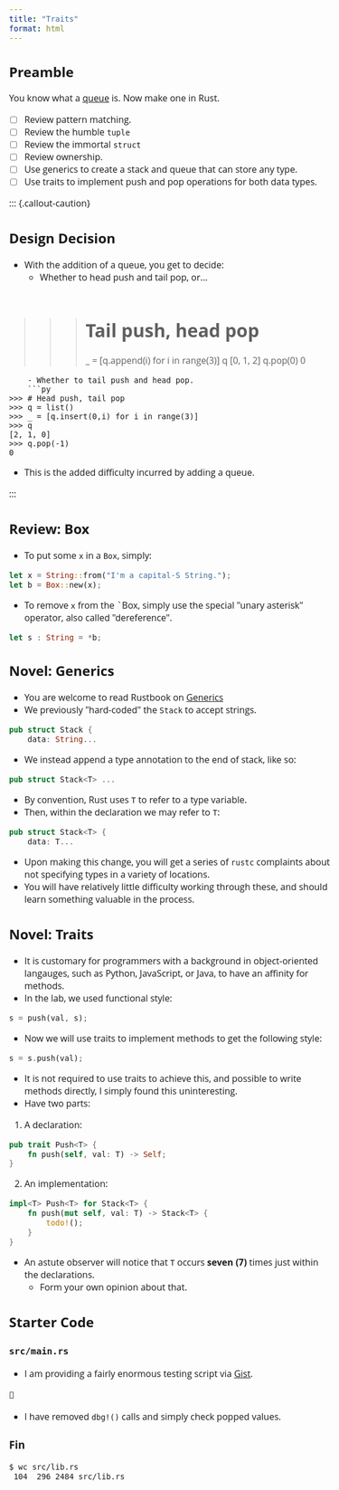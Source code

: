 ```yaml
---
title: "Traits"
format: html
---
```


## Preamble

You know what a [queue](https://www.geeksforgeeks.org/dsa/queue-data-structure/) is. Now make one in Rust.

- [ ] Review pattern matching.
- [ ] Review the humble `tuple`
- [ ] Review the immortal `struct`
- [ ] Review ownership.
- [ ] Use generics to create a stack and queue that can store any type.
- [ ] Use traits to implement push and pop operations for both data types.

::: {.callout-caution}

## Design Decision

- With the addition of a queue, you get to decide:
    - Whether to head push and tail pop, or...
    ```py
>>> # Tail push, head pop
>>> _ = [q.append(i) for i in range(3)]
>>> q
[0, 1, 2]
>>> q.pop(0)
0
```
    - Whether to tail push and head pop.
    ```py
>>> # Head push, tail pop
>>> q = list()
>>> _ = [q.insert(0,i) for i in range(3)]
>>> q
[2, 1, 0]
>>> q.pop(-1)
0
```

- This is the added difficulty incurred by adding a queue.

:::

## Review: Box

- To put some `x` in a `Box`, simply:
```rs
let x = String::from("I'm a capital-S String.");
let b = Box::new(x);
```
- To remove `x` from the `Box, simply use the special "unary asterisk" operator, also called "dereference".
```rs
let s : String = *b;
```

## Novel: Generics

- You are welcome to read Rustbook on [Generics](https://doc.rust-lang.org/book/ch10-01-syntax.html)
- We previously "hard-coded" the `Stack` to accept strings.
```rs
pub struct Stack {
    data: String...
```
- We instead append a type annotation to the end of stack, like so:
```rs
pub struct Stack<T> ...
```
- By convention, Rust uses `T` to refer to a type variable.
- Then, within the declaration we may refer to `T`:
```rs
pub struct Stack<T> {
    data: T...
```
- Upon making this change, you will get a series of `rustc` complaints about not specifying types in a variety of locations.
- You will have relatively little difficulty working through these, and should learn something valuable in the process.

## Novel: Traits

- It is customary for programmers with a background in object-oriented langauges, such as Python, JavaScript, or Java, to have an affinity for methods.
- In the lab, we used functional style:
```rs
s = push(val, s);
```
- Now we will use traits to implement methods to get the following style:
```rs
s = s.push(val);
```
- It is not required to use traits to achieve this, and possible to write methods directly, I simply found this uninteresting.
- Have two parts:
1. A declaration:
```rs
pub trait Push<T> {
    fn push(self, val: T) -> Self;
}
```
2. An implementation:
```rs
impl<T> Push<T> for Stack<T> {
    fn push(mut self, val: T) -> Stack<T> {
        todo!();
    }
}
```
- An astute observer will notice that `T` occurs **seven (7)** times just within the declarations.
    - Form your own opinion about that.
    


## Starter Code

### `src/main.rs`

- I am providing a fairly enormous testing script via [Gist](https://gist.github.com/cd-public/729970751c03c57a9a15ad0c7ef566c0).

<style>
/* https://github.com/lonekorean/gist-syntax-themes */
@import url('https://cdn.rawgit.com/lonekorean/gist-syntax-themes/d49b91b3/stylesheets/idle-fingers.css');

@import url('https://fonts.googleapis.com/css?family=Open+Sans');
body {
  font: 16px 'Open Sans', sans-serif;
}
body .gist .gist-file {
  border-color: #555 #555 #444
}
body .gist .gist-data {
  border-color: #555
}
body .gist .gist-meta {
  color: #ffffff;
  background: #373737; 
}
body .gist .gist-meta a {
  color: #ffffff
}
body .gist .gist-data .pl-s .pl-s1 {
  color: #a5c261
}
</style>
<script src="your-gist-embed"></script>

<script src="https://gist.github.com/cd-public/729970751c03c57a9a15ad0c7ef566c0.js"></script>

- I have removed `dbg!()` calls and simply check popped values.

### Fin

```sh
$ wc src/lib.rs
 104  296 2484 src/lib.rs
```